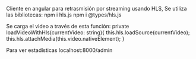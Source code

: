 Cliente en angular para retrasmisión por streaming usando HLS,
Se utiliza las bibliotecas:
 npm i hls.js
npm i @types/hls.js

Se carga el video a través de esta función:
private loadVideoWithHls(currentVideo: string){
  this.hls.loadSource(currentVideo);
  this.hls.attachMedia(this.video.nativeElement);
}


Para ver estadísticas localhost:8000/admin
